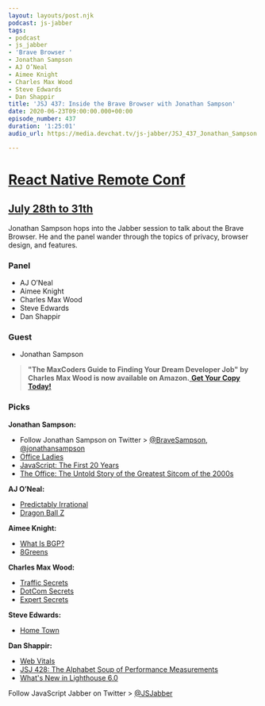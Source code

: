 ```yaml
---
layout: layouts/post.njk
podcast: js-jabber
tags:
- podcast
- js_jabber
- 'Brave Browser '
- Jonathan Sampson
- AJ O’Neal
- Aimee Knight
- Charles Max Wood
- Steve Edwards
- Dan Shappir
title: 'JSJ 437: Inside the Brave Browser with Jonathan Sampson'
date: 2020-06-23T09:00:00.000+00:00
episode_number: 437
duration: '1:25:01'
audio_url: https://media.devchat.tv/js-jabber/JSJ_437_Jonathan_Sampson.mp3

---
```

# [React Native Remote Conf](https://reactnativeremoteconf.com/)

## [July 28th to 31th](https://reactnativeremoteconf.com/)

Jonathan Sampson hops into the Jabber session to talk about the Brave Browser. He and the panel wander through the topics of privacy, browser design, and features.

### **Panel**

* AJ O’Neal
* Aimee Knight
* Charles Max Wood
* Steve Edwards
* Dan Shappir

### **Guest**

* Jonathan Sampson

> **"The MaxCoders Guide to Finding Your Dream Developer Job" by Charles Max Wood is now available on Amazon.**[ **Get Your Copy Today!**](https://www.amazon.com/gp/product/B081MBL5C9/ref=as_li_ss_tl?ie=UTF8&linkCode=sl1&tag=devchattv-20&linkId=9d61363241636e2546ef46abba198746&language=en_US)

### **Picks**

**Jonathan Sampson:**

* Follow Jonathan Sampson on Twitter > [@BraveSampson](https://twitter.com/BraveSampson), [@jonathansampson](https://twitter.com/jonathansampson)
* [Office Ladies](https://officeladies.com/)
* [JavaScript: The First 20 Years](http://www.wirfs-brock.com/allen/posts/866)
* [The Office: The Untold Story of the Greatest Sitcom of the 2000s](https://www.amazon.com/Office-Untold-Greatest-Sitcom-History/dp/1524744972)

**AJ O’Neal:**

* [Predictably Irrational](https://amzn.to/2zMPVSF)
* [Dragon Ball Z](https://amzn.to/3dY0lh9)

**Aimee Knight:**

* [What Is BGP?](https://www.cloudflare.com/learning/security/glossary/what-is-bgp/)
* [8Greens](https://8greens.com/)

**Charles Max Wood:**

* [Traffic Secrets](https://trafficsecrets.com/ts-free-book?affiliate_id=2438659&cf_affiliate_id=2438659)
* [DotCom Secrets](https://dotcomsecrets.com?cf_affiliate_id=2438659&affiliate_id=2438659)
* [Expert Secrets](https://expertsecrets.com?cf_affiliate_id=2438659&affiliate_id=2438659)

**Steve Edwards:**

* [Home Town](https://www.hgtv.com/shows/home-town)

**Dan Shappir:**

* [Web Vitals](https://web.dev/vitals/)
* [JSJ 428: The Alphabet Soup of Performance Measurements](https://devchat.tv/js-jabber/jsj-428-the-alphabet-soup-of-performance-measurements/)
* [What's New in Lighthouse 6.0](https://web.dev/lighthouse-whats-new-6.0/)

Follow JavaScript Jabber on Twitter > [@JSJabber](https://twitter.com/JSJabber)